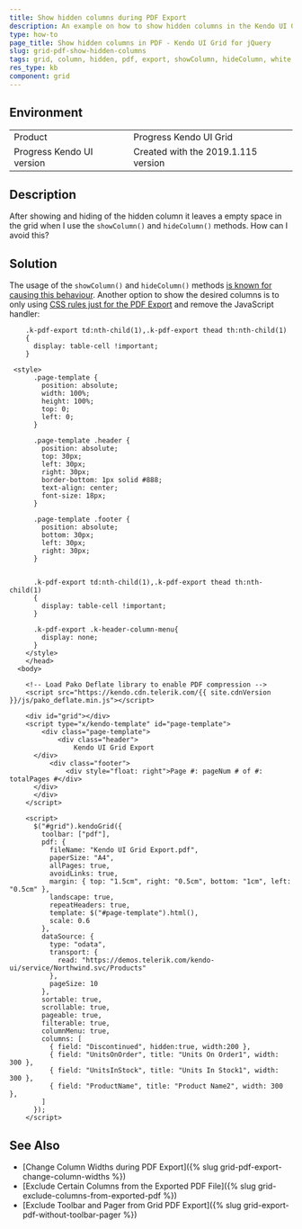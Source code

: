 ```yaml
---
title: Show hidden columns during PDF Export
description: An example on how to show hidden columns in the Kendo UI Grid during PDF Export using only CSS rules.
type: how-to
page_title: Show hidden columns in PDF - Kendo UI Grid for jQuery
slug: grid-pdf-show-hidden-columns
tags: grid, column, hidden, pdf, export, showColumn, hideColumn, white, space
res_type: kb
component: grid
---
```


## Environment

<table>
 <tr>
  <td>Product</td>
  <td>Progress Kendo UI Grid</td>
 </tr>
 <tr>
  <td>Progress Kendo UI version</td>
  <td>Created with the 2019.1.115 version</td>
 </tr>
</table>

## Description

After showing and hiding of the hidden column it leaves a empty space in the grid when I use the `showColumn()` and `hideColumn()` methods. How can I avoid this?

## Solution

The usage of the `showColumn()` and `hideColumn()` methods [is known for causing this behaviour](/controls/data-management/grid/columns/widths#using-column-widths-and-scrolling). Another option to show the desired columns is to only using [CSS rules just for the PDF Export](/framework/drawing/pdf-output/custom-appearance#using-the) and remove the JavaScript handler:


```
    .k-pdf-export td:nth-child(1),.k-pdf-export thead th:nth-child(1)
    {
      display: table-cell !important;       
    }
```

```dojo
 <style>
      .page-template {
        position: absolute;
        width: 100%;
        height: 100%;
        top: 0;
        left: 0;
      }

      .page-template .header {
        position: absolute;
        top: 30px;
        left: 30px;
        right: 30px;
        border-bottom: 1px solid #888;
        text-align: center;
        font-size: 18px;
      }

      .page-template .footer {
        position: absolute;
        bottom: 30px;
        left: 30px;
        right: 30px;
      }


      .k-pdf-export td:nth-child(1),.k-pdf-export thead th:nth-child(1)
      {
        display: table-cell !important;        
      }

      .k-pdf-export .k-header-column-menu{
        display: none;
      }
    </style>
    </head>
  <body>

    <!-- Load Pako Deflate library to enable PDF compression -->
    <script src="https://kendo.cdn.telerik.com/{{ site.cdnVersion }}/js/pako_deflate.min.js"></script>

    <div id="grid"></div>
    <script type="x/kendo-template" id="page-template">
        <div class="page-template">
            <div class="header">
                Kendo UI Grid Export
      </div>
          <div class="footer">
              <div style="float: right">Page #: pageNum # of #: totalPages #</div>
      </div>
      </div>
    </script>

    <script>
      $("#grid").kendoGrid({
        toolbar: ["pdf"],
        pdf: {
          fileName: "Kendo UI Grid Export.pdf",
          paperSize: "A4",
          allPages: true,
          avoidLinks: true,
          margin: { top: "1.5cm", right: "0.5cm", bottom: "1cm", left: "0.5cm" },
          landscape: true,
          repeatHeaders: true,
          template: $("#page-template").html(),
          scale: 0.6
        },
        dataSource: {
          type: "odata",
          transport: {
            read: "https://demos.telerik.com/kendo-ui/service/Northwind.svc/Products"
          },
          pageSize: 10
        },
        sortable: true,
        scrollable: true,
        pageable: true,
        filterable: true,
        columnMenu: true,
        columns: [
          { field: "Discontinued", hidden:true, width:200 },
          { field: "UnitsOnOrder", title: "Units On Order1", width: 300 },
          { field: "UnitsInStock", title: "Units In Stock1", width: 300 },
          { field: "ProductName", title: "Product Name2", width: 300 },
        ]
      });
    </script>
```

## See Also

* [Change Column Widths during PDF Export]({% slug grid-pdf-export-change-column-widths %})
* [Exclude Certain Columns from the Exported PDF File]({% slug grid-exclude-columns-from-exported-pdf %})
* [Exclude Toolbar and Pager from Grid PDF Export]({% slug grid-export-pdf-without-toolbar-pager %})
